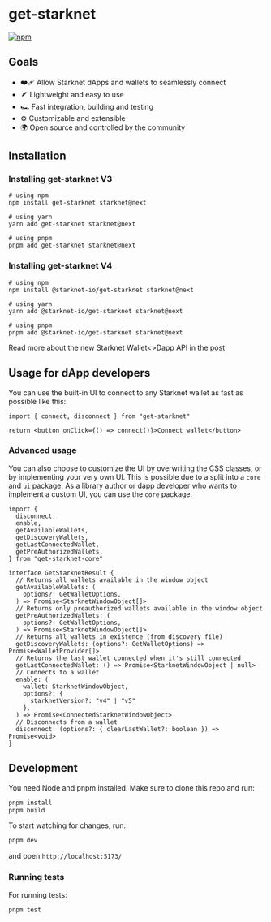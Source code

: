 # get-starknet

[![npm](https://img.shields.io/npm/v/get-starknet.svg)](https://www.npmjs.com/package/get-starknet)

## Goals

- ❤️‍🩹 Allow Starknet dApps and wallets to seamlessly connect
- 🪶 Lightweight and easy to use
- 🏎 Fast integration, building and testing
- ⚙️ Customizable and extensible
- 🌍 Open source and controlled by the community

## Installation

### Installing get-starknet V3
```
# using npm
npm install get-starknet starknet@next

# using yarn
yarn add get-starknet starknet@next

# using pnpm
pnpm add get-starknet starknet@next
```

### Installing get-starknet V4
```
# using npm
npm install @starknet-io/get-starknet starknet@next

# using yarn
yarn add @starknet-io/get-starknet starknet@next

# using pnpm
pnpm add @starknet-io/get-starknet starknet@next
```

Read more about the new Starknet Wallet<>Dapp API in the [post](https://community.starknet.io/t/new-starknet-wallet-dapp-api/114295)

## Usage for dApp developers

You can use the built-in UI to connect to any Starknet wallet as fast as
possible like this:

```tsx
import { connect, disconnect } from "get-starknet"

return <button onClick={() => connect()}>Connect wallet</button>
```

### Advanced usage

You can also choose to customize the UI by overwriting the CSS classes, or by
implementing your very own UI. This is possible due to a split into a `core` and
`ui` package. As a library author or dapp developer who wants to implement a
custom UI, you can use the `core` package.

```tsx
import {
  disconnect,
  enable,
  getAvailableWallets,
  getDiscoveryWallets,
  getLastConnectedWallet,
  getPreAuthorizedWallets,
} from "get-starknet-core"

interface GetStarknetResult {
  // Returns all wallets available in the window object
  getAvailableWallets: (
    options?: GetWalletOptions,
  ) => Promise<StarknetWindowObject[]>
  // Returns only preauthorized wallets available in the window object
  getPreAuthorizedWallets: (
    options?: GetWalletOptions,
  ) => Promise<StarknetWindowObject[]>
  // Returns all wallets in existence (from discovery file)
  getDiscoveryWallets: (options?: GetWalletOptions) => Promise<WalletProvider[]>
  // Returns the last wallet connected when it's still connected
  getLastConnectedWallet: () => Promise<StarknetWindowObject | null>
  // Connects to a wallet
  enable: (
    wallet: StarknetWindowObject,
    options?: {
      starknetVersion?: "v4" | "v5"
    },
  ) => Promise<ConnectedStarknetWindowObject>
  // Disconnects from a wallet
  disconnect: (options?: { clearLastWallet?: boolean }) => Promise<void>
}
```

## Development

You need Node and pnpm installed. Make sure to clone this repo and run:

```bash
pnpm install
pnpm build
```

To start watching for changes, run:

```bash
pnpm dev
```

and open `http://localhost:5173/`

### Running tests

For running tests:

```bash
pnpm test
```
